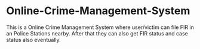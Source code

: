 # Online-Crime-Management-System
This is a Online Crime Management System where user/victim can file FIR in an Police Stations nearby. After that they can also get FIR status and case status also eventually.
